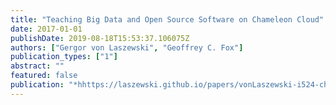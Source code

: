 ```yaml
---
title: "Teaching Big Data and Open Source Software on Chameleon Cloud"
date: 2017-01-01
publishDate: 2019-08-18T15:53:37.106075Z
authors: ["Gergor von Laszewski", "Geoffrey C. Fox"]
publication_types: ["1"]
abstract: ""
featured: false
publication: "*hhttps://laszewski.github.io/papers/vonLaszewski-i524-chameleon.pdf*"
---
```


